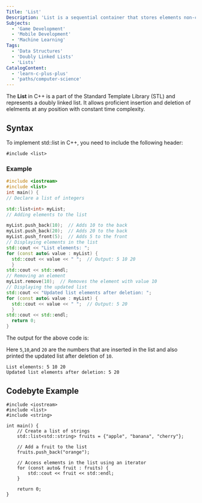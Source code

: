 ```yaml
---
Title: 'List' 
Description: 'List is a sequential container that stores elements non-contiguous memory locations.' 
Subjects:
  - 'Game Development'
  - 'Mobile Development'
  - 'Machine Learning'
Tags:
  - 'Data Structures'
  - 'Doubly Linked Lists'
  - 'Lists'
CatalogContent:
  - 'learn-c-plus-plus'
  - 'paths/computer-science'
---
```


The **List** in C++ is a part of the Standard Template Library (STL) and represents a doubly linked list. It allows proficient insertion and deletion of elelments at any position with constant time complexity.

## Syntax

To implement std::list in C++, you need to include the following header:

```pseudo 
#include <list>
```
### Example

```cpp
#include <iostream>
#include <list>
int main() {
// Declare a list of integers

std::list<int> myList;
// Adding elements to the list

myList.push_back(10);  // Adds 10 to the back
myList.push_back(20);  // Adds 20 to the back
myList.push_front(5);  // Adds 5 to the front
// Displaying elements in the list
std::cout << "List elements: ";
for (const auto& value : myList) {
  std::cout << value << " ";  // Output: 5 10 20
  }
std::cout << std::endl;
// Removing an element
myList.remove(10);  // Removes the element with value 10
// Displaying the updated list
std::cout << "Updated list elements after deletion: ";
for (const auto& value : myList) {
  std::cout << value << " ";  // Output: 5 20
  }
std::cout << std::endl;
  return 0;
}

```
The output for the above code is:

Here `5`,`10`,and `20` are the numbers that are inserted in the list and also printed the updated list after deletion of `10`.

```shell
List elements: 5 10 20 
Updated list elements after deletion: 5 20 

```
## Codebyte Example

```codenyte/cpp
#include <iostream>
#include <list>
#include <string>

int main() {
    // Create a list of strings
    std::list<std::string> fruits = {"apple", "banana", "cherry"};

    // Add a fruit to the list
    fruits.push_back("orange");

    // Access elements in the list using an iterator
    for (const auto& fruit : fruits) {
        std::cout << fruit << std::endl;
    }

    return 0;
}

```

  


